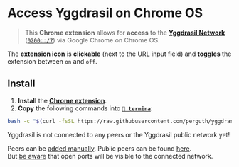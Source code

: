 # Access Yggdrasil on Chrome OS

> This **Chrome extension** allows for **access** to the **[Yggdrasil Network](https://yggdrasil-network.github.io/)** ([`0200::/7`](https://yggdrasil-network.github.io/2018/07/28/addressing.html)) via Google Chrome on Chrome OS.

The **extension icon** is **clickable** (next to the URL input field) and **toggles** the extension between `on` and `off`.

## Install

1. **Install** the **[Chrome extension](https://chrome.google.com/webstore/detail/yggdrasil-via-%60localhost8/hcgljgobhoaeojnhikfmnhdpmgbmflec)**.
1. **Copy** the following commands into **[`🔣 termina`](https://support.google.com/chromebook/thread/565904)**:

```bash
bash -c "$(curl -fsSL https://raw.githubusercontent.com/perguth/yggdrasil-chromeos/master/setup.sh)"
```

Yggdrasil is not connected to any peers or the Yggdrasil public network yet!

Peers can be [added manually](https://yggdrasil-network.github.io/configuration.html#manually-connecting-to-peers). Public peers can be found [here](https://github.com/yggdrasil-network/public-peers). \
But [be aware](https://yggdrasil-network.github.io/faq.html#will-my-machine-be-exposed-to-other-users-of-the-network) that open ports will be visible to the connected network.
